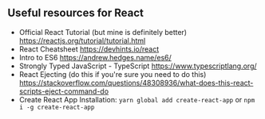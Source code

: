 ## Useful resources for React

* Official React Tutorial (but mine is definitely better) https://reactjs.org/tutorial/tutorial.html
* React Cheatsheet https://devhints.io/react
* Intro to ES6 https://andrew.hedges.name/es6/
* Strongly Typed JavaScript - TypeScript https://www.typescriptlang.org/
* React Ejecting (do this if you're sure you need to do this) https://stackoverflow.com/questions/48308936/what-does-this-react-scripts-eject-command-do
* Create React App Installation: `yarn global add create-react-app` or `npm i -g create-react-app`
